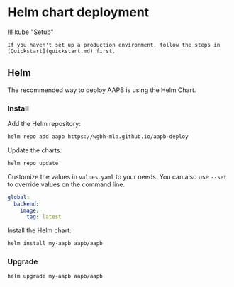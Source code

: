 # Helm chart deployment

!!! kube "Setup"

    If you haven't set up a production environment, follow the steps in [Quickstart](quickstart.md) first.

## Helm
The recommended way to deploy AAPB is using the Helm Chart.

### Install
Add the Helm repository:
```sh
helm repo add aapb https://wgbh-mla.github.io/aapb-deploy
```

Update the charts:
```sh
helm repo update
```

Customize the values in `values.yaml` to your needs. You can also use `--set` to override values on the command line.
```yaml
global:
  backend:
    image:
      tag: latest
```

Install the Helm chart:
```sh
helm install my-aapb aapb/aapb
```

### Upgrade
```sh
helm upgrade my-aapb aapb/aapb
```
